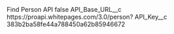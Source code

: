 <?xml version="1.0" encoding="UTF-8"?>
<CustomMetadata xmlns="http://soap.sforce.com/2006/04/metadata" xmlns:xsi="http://www.w3.org/2001/XMLSchema-instance" xmlns:xsd="http://www.w3.org/2001/XMLSchema">
    <label>Find Person API</label>
    <protected>false</protected>
    <values>
        <field>API_Base_URL__c</field>
        <value xsi:type="xsd:string">https://proapi.whitepages.com/3.0/person?</value>
    </values>
    <values>
        <field>API_Key__c</field>
        <value xsi:type="xsd:string">383b2ba58fe44a788450a62b85946672</value>
    </values>
</CustomMetadata>
